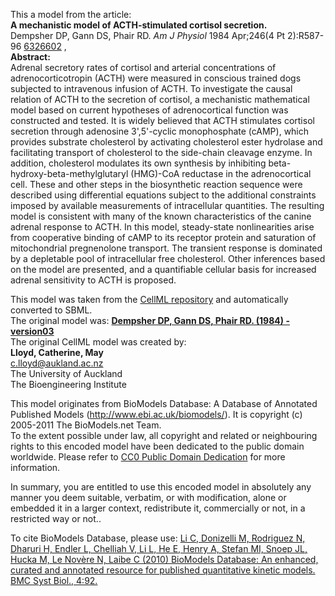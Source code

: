 

This a model from the article:  
**A mechanistic model of ACTH-stimulated cortisol secretion.**   
Dempsher DP, Gann DS, Phair RD. _Am J Physiol_ 1984 Apr;246(4 Pt 2):R587-96
[6326602](http://www.ncbi.nlm.nih.gov/pubmed/6326602) ,  
**Abstract:**   
Adrenal secretory rates of cortisol and arterial concentrations of
adrenocorticotropin (ACTH) were measured in conscious trained dogs subjected
to intravenous infusion of ACTH. To investigate the causal relation of ACTH to
the secretion of cortisol, a mechanistic mathematical model based on current
hypotheses of adrenocortical function was constructed and tested. It is widely
believed that ACTH stimulates cortisol secretion through adenosine
3',5'-cyclic monophosphate (cAMP), which provides substrate cholesterol by
activating cholesterol ester hydrolase and facilitating transport of
cholesterol to the side-chain cleavage enzyme. In addition, cholesterol
modulates its own synthesis by inhibiting beta-hydroxy-beta-methylglutaryl
(HMG)-CoA reductase in the adrenocortical cell. These and other steps in the
biosynthetic reaction sequence were described using differential equations
subject to the additional constraints imposed by available measurements of
intracellular quantities. The resulting model is consistent with many of the
known characteristics of the canine adrenal response to ACTH. In this model,
steady-state nonlinearities arise from cooperative binding of cAMP to its
receptor protein and saturation of mitochondrial pregnenolone transport. The
transient response is dominated by a depletable pool of intracellular free
cholesterol. Other inferences based on the model are presented, and a
quantifiable cellular basis for increased adrenal sensitivity to ACTH is
proposed.

This model was taken from the [CellML
repository](http://www.cellml.org/models) and automatically converted to SBML.  
The original model was: [ **Dempsher DP, Gann DS, Phair RD. (1984) -
version03** ](http://www.cellml.org/models/dempsher_gann_phair_1984_version03)  
The original CellML model was created by:  
**Lloyd, Catherine, May**   
c.lloyd@aukland.ac.nz  
The University of Auckland  
The Bioengineering Institute  

This model originates from BioModels Database: A Database of Annotated
Published Models (http://www.ebi.ac.uk/biomodels/). It is copyright (c)
2005-2011 The BioModels.net Team.  
To the extent possible under law, all copyright and related or neighbouring
rights to this encoded model have been dedicated to the public domain
worldwide. Please refer to [CC0 Public Domain
Dedication](http://creativecommons.org/publicdomain/zero/1.0/) for more
information.

In summary, you are entitled to use this encoded model in absolutely any
manner you deem suitable, verbatim, or with modification, alone or embedded it
in a larger context, redistribute it, commercially or not, in a restricted way
or not..  
  
To cite BioModels Database, please use: [Li C, Donizelli M, Rodriguez N,
Dharuri H, Endler L, Chelliah V, Li L, He E, Henry A, Stefan MI, Snoep JL,
Hucka M, Le Novère N, Laibe C (2010) BioModels Database: An enhanced, curated
and annotated resource for published quantitative kinetic models. BMC Syst
Biol., 4:92.](http://www.ncbi.nlm.nih.gov/pubmed/20587024)

